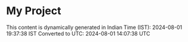 # My Project

This content is dynamically generated in Indian Time (IST): 2024-08-01 19:37:38 IST
Converted to UTC: 2024-08-01 14:07:38 UTC
